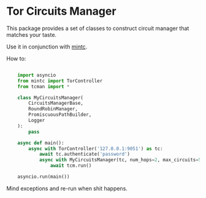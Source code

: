 # Tor Circuits Manager

This package provides a set of classes to construct circuit manager
that matches your taste.

Use it in conjunction with [mintc](https://github.com/amateur80lvl/mintc).

How to:

```python

    import asyncio
    from mintc import TorController
    from tcman import *

    class MyCircuitsManager(
        CircuitsManagerBase,
        RoundRobinManager,
        PromiscuousPathBuilder,
        Logger
    ):
        pass

    async def main():
        async with TorController('127.0.0.1:9051') as tc:
            await tc.authenticate('password')
            async with MyCircuitsManager(tc, num_hops=2, max_circuits=500) as tcm:
                await tcm.run()

    asyncio.run(main())
```

Mind exceptions and re-run when shit happens.

